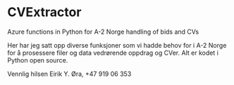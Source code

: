 # CVExtractor
Azure functions in Python for A-2 Norge handling of bids and CVs

Her har jeg satt opp diverse funksjoner som vi hadde behov for i A-2 Norge for å prosessere filer og data vedrørende oppdrag og CVer.
Alt er kodet i Python open source.

Vennlig hilsen
Eirik Y. Øra, +47  919 06 353
